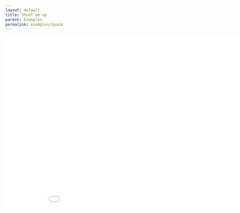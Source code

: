 ```yaml
--- 
layout: default
title: Shoot'em up
parent: Examples
permalink: examples/space
---
```


<iframe id="" src="Space-Build" name="" width="960" height="540" frameborder="0" marginheight="0" scrolling="no"></iframe>